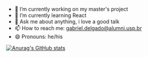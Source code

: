 - 🔭 I’m currently working on my master's project
- 🌱 I’m currently learning React
- 💬 Ask me about anything, i love a good talk
- 📫 How to reach me: gabriel.delgado@alumni.usp.br
- 😄 Pronouns: he/his

[![Anurag's GitHub stats](https://github-readme-stats.vercel.app/api?username=GDMeira)](https://github.com/anuraghazra/github-readme-stats)
